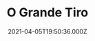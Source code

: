 ---
id: '547fa33c-5711-4870-a891-2dddbbcc272f'
type: 'movie' # Filme, Série, Anime
title: "O Grande Tiro"
synopsis: []
originalTitle: "“大”人物"
date: '2021-04-05T19:50:36.000Z'
update: '2021-04-05T19:50:36.000Z'
releaseDate: '2019-01-10T03:00:00.000Z'
imdb:
  rating: '5.8' # 8.5
  id: '' # tt0470752
duration: '1h 47 Min'
trailer:
  urls: [
    'zoOCdbIlPCE',
  ]
tags: ['1080p']
genre: ['Ação', 'Crime'] #
quality: '' # BluRay, WEB-DL, HDTV, WEB-DL4K, WEB-DLe
format: '' # MKV, MP4, TS
audio: '' # Dublado, Legendado, Dual Audio, Dub & Leg
subtitle: '' # Português, inglês,
size: '' # 4.8 GB
audioQuality: 
videoQuality: 
directors: []
#  - name: 'Lana Wachowski'
#    image: ''
#  - name: 'Lilly Wachowski'
#    image: ''
cast: []
#  - name: 'Keanu Reeves'
#    image: ''
#    characterName: 'Neo'
writers: []
#  - name: ''
#    image: ''
maturityRating:
  age: '' # L , 10, 12, 14, 16, 18
  topics: [''] # Violence, Illegal drugs, Inappropriate Language, Legal Drugs, Sexual Content, Extreme Violence
###########################################
download:
  
  - url: 'magnet:?xt=urn:btih:36D37064B027C7F79A7CEEB4B0F7095ABF90408A&dn=LAPUMiA.Org%20-%20O%20Grande%20Tiro%202019%20%281080p-FULL%29&tr=udp%3a%2f%2ftracker.openbittorrent.com%3a80%2fannounce&tr=udp%3a%2f%2ftracker.opentrackr.org%3a1337%2fannounce'
    resolution: '1080p' # 720p, 1080p, 4K,
    audio: 'Dual Áudio' # Dublado, Legendado, Dual Audio
    size: '' # 4.8 GB
    quality: '' # BluRay, WEB-DL
    format: '' # MKV
images:
  cover: '/assets/movies/%e5%a4%a7%e4%ba%ba%e7%89%a9.jpg'
  background: '/assets/movies/'
---
